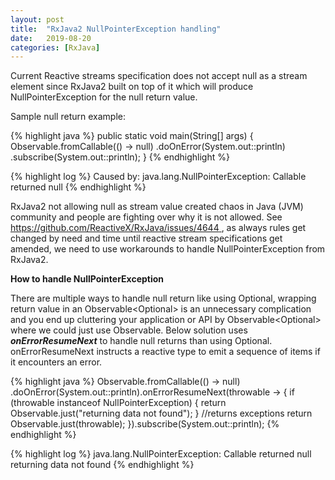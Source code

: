 ```yaml
---
layout: post
title:  "RxJava2 NullPointerException handling"
date:   2019-08-20 
categories: [RxJava]
---
```


Current Reactive streams specification does not accept null as a stream element since RxJava2 built on top of it which will produce NullPointerException for the null return value.

Sample null return example:

{% highlight java %}
    public static void main(String[] args) {
        Observable.fromCallable(() -> null)
                .doOnError(System.out::println)
                .subscribe(System.out::println);
    }
{% endhighlight %}


{% highlight log %}
Caused by: java.lang.NullPointerException: Callable returned null
{% endhighlight %}

RxJava2 not allowing null as stream value created chaos in Java (JVM) community and people are fighting over why it is not allowed. See [ https://github.com/ReactiveX/RxJava/issues/4644 ](https://github.com/ReactiveX/RxJava/issues/4644), as always rules get changed by need and time until reactive stream specifications get amended, we need to use workarounds to handle NullPointerException from RxJava2.


**How to handle NullPointerException**

There are multiple ways to handle null return like using Optional, wrapping return value in an Observable<Optional<T>> is an unnecessary complication and you end up cluttering your application or API by Observable<Optional<SomeObject>> where we could just use Observable<SomeObject>. Below solution uses ***onErrorResumeNext*** to handle null returns than using Optional. onErrorResumeNext instructs a reactive type to emit a sequence of items if it encounters an error.

{% highlight java %}
        Observable.fromCallable(() -> null)
                .doOnError(System.out::println).onErrorResumeNext(throwable -> {
            if (throwable instanceof NullPointerException) {
                return Observable.just("returning data not found");
            }
            //returns exceptions
            return Observable.just(throwable);
        }).subscribe(System.out::println);
{% endhighlight %}


{% highlight log %}
java.lang.NullPointerException: Callable returned null
returning data not found
{% endhighlight %}